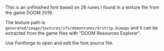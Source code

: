 This is an unfinished font based on 26 runes I found in a texture file from the game DOOM 2016.

The texture path is `generated/image/textures/sfx/demonrunes/drstrip.bimage` and it can be extracted
from the game files with "DOOM Resources Explorer".

Use Fontforge to open and edit the font source file.

